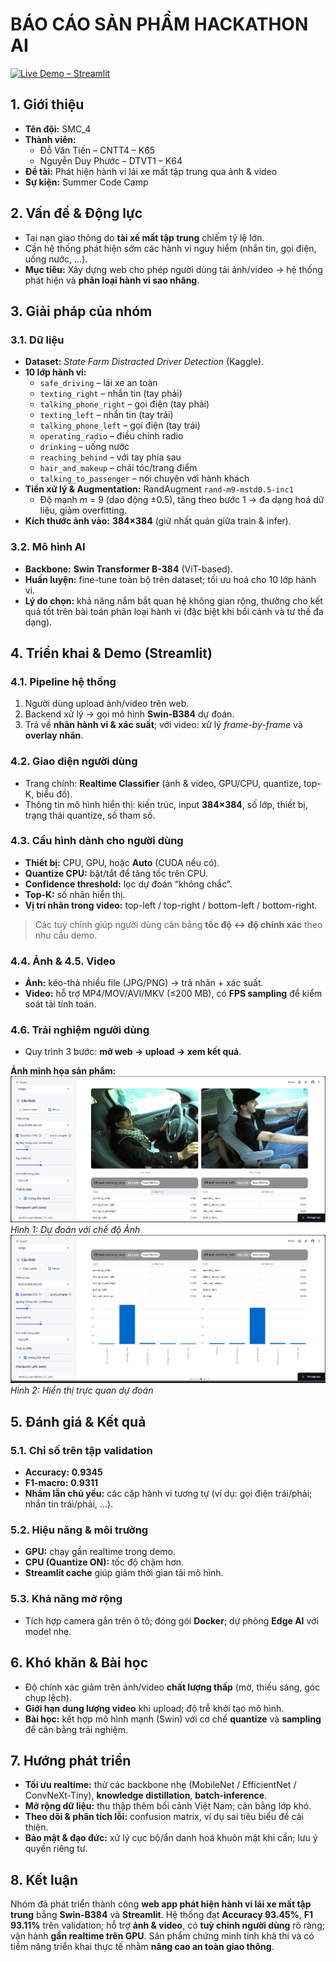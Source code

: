 # BÁO CÁO SẢN PHẨM HACKATHON AI
[![Live Demo – Streamlit](https://img.shields.io/badge/Live%20Demo-Streamlit-green?logo=streamlit)](https://distracted-driver-detection-g4agpogpaulrn22gvrx7wk.streamlit.app/)
## 1. Giới thiệu
- **Tên đội:** SMC_4  
- **Thành viên:**  
  - Đỗ Văn Tiến – CNTT4 – K65  
  - Nguyễn Duy Phước – DTVT1 – K64  
- **Đề tài:** Phát hiện hành vi lái xe mất tập trung qua ảnh & video  
- **Sự kiện:** Summer Code Camp

## 2. Vấn đề & Động lực
- Tai nạn giao thông do **tài xế mất tập trung** chiếm tỷ lệ lớn.  
- Cần hệ thống phát hiện sớm các hành vi nguy hiểm (nhắn tin, gọi điện, uống nước, …).  
- **Mục tiêu:** Xây dựng web cho phép người dùng tải ảnh/video → hệ thống phát hiện và **phân loại hành vi sao nhãng**.

## 3. Giải pháp của nhóm

### 3.1. Dữ liệu
- **Dataset:** *State Farm Distracted Driver Detection* (Kaggle).
- **10 lớp hành vi:**
  - `safe_driving` – lái xe an toàn  
  - `texting_right` – nhắn tin (tay phải)  
  - `talking_phone_right` – gọi điện (tay phải)  
  - `texting_left` – nhắn tin (tay trái)  
  - `talking_phone_left` – gọi điện (tay trái)  
  - `operating_radio` – điều chỉnh radio  
  - `drinking` – uống nước  
  - `reaching_behind` – với tay phía sau  
  - `hair_and_makeup` – chải tóc/trang điểm  
  - `talking_to_passenger` – nói chuyện với hành khách
- **Tiền xử lý & Augmentation:** RandAugment `rand-m9-mstd0.5-inc1`  
  - Độ mạnh *m* = 9 (dao động ±0.5), tăng theo bước 1 → đa dạng hoá dữ liệu, giảm overfitting.
- **Kích thước ảnh vào:** **384×384** (giữ nhất quán giữa train & infer).

### 3.2. Mô hình AI
- **Backbone:** **Swin Transformer B-384** (ViT-based).  
- **Huấn luyện:** fine-tune toàn bộ trên dataset; tối ưu hoá cho 10 lớp hành vi.  
- **Lý do chọn:** khả năng nắm bắt quan hệ không gian rộng, thường cho kết quả tốt trên bài toán phân loại hành vi (đặc biệt khi bối cảnh và tư thế đa dạng).

## 4. Triển khai & Demo (Streamlit)

### 4.1. Pipeline hệ thống
1. Người dùng upload ảnh/video trên web.  
2. Backend xử lý → gọi mô hình **Swin-B384** dự đoán.  
3. Trả về **nhãn hành vi & xác suất**; với video: xử lý *frame-by-frame* và **overlay nhãn**.

### 4.2. Giao diện người dùng
- Trang chính: **Realtime Classifier** (ảnh & video, GPU/CPU, quantize, top-K, biểu đồ).  
- Thông tin mô hình hiển thị: kiến trúc, input **384×384**, số lớp, thiết bị, trạng thái quantize, số tham số.

### 4.3. Cấu hình dành cho người dùng
- **Thiết bị:** CPU, GPU, hoặc **Auto** (CUDA nếu có).  
- **Quantize CPU:** bật/tắt để tăng tốc trên CPU.  
- **Confidence threshold:** lọc dự đoán “không chắc”.  
- **Top-K:** số nhãn hiển thị.  
- **Vị trí nhãn trong video:** top-left / top-right / bottom-left / bottom-right.  
> Các tuỳ chỉnh giúp người dùng cân bằng **tốc độ ↔ độ chính xác** theo nhu cầu demo.

### 4.4. Ảnh & 4.5. Video
- **Ảnh:** kéo-thả nhiều file (JPG/PNG) → trả nhãn + xác suất.  
- **Video:** hỗ trợ MP4/MOV/AVI/MKV (≤200 MB), có **FPS sampling** để kiểm soát tải tính toán.

### 4.6. Trải nghiệm người dùng
- Quy trình 3 bước: **mở web → upload → xem kết quả**.

**Ảnh minh họa sản phẩm:**  
![Hình 1: Dự đoán với chế độ Ảnh](assets/picture1.png)
*Hình 1: Dự đoán với chế độ Ảnh*
![Hình 2: Hiển thị trực quan dự đoán](assets/picture2.png)
*Hình 2: Hiển thị trực quan dự đoán*

## 5. Đánh giá & Kết quả

### 5.1. Chỉ số trên tập validation
- **Accuracy:** **0.9345**  
- **F1-macro:** **0.9311**  
- **Nhầm lẫn chủ yếu:** các cặp hành vi tương tự (ví dụ: gọi điện trái/phải; nhắn tin trái/phải, …).

### 5.2. Hiệu năng & môi trường
- **GPU:** chạy gần realtime trong demo.  
- **CPU (Quantize ON):** tốc độ chậm hơn.  
- **Streamlit cache** giúp giảm thời gian tải mô hình.

### 5.3. Khả năng mở rộng
- Tích hợp camera gắn trên ô tô; đóng gói **Docker**; dự phòng **Edge AI** với model nhẹ.

## 6. Khó khăn & Bài học
- Độ chính xác giảm trên ảnh/video **chất lượng thấp** (mờ, thiếu sáng, góc chụp lệch).  
- **Giới hạn dung lượng video** khi upload; độ trễ khởi tạo mô hình.  
- **Bài học:** kết hợp mô hình mạnh (Swin) với cơ chế **quantize** và **sampling** để cân bằng trải nghiệm.

## 7. Hướng phát triển
- **Tối ưu realtime:** thử các backbone nhẹ (MobileNet / EfficientNet / ConvNeXt-Tiny), **knowledge distillation**, **batch-inference**.  
- **Mở rộng dữ liệu:** thu thập thêm bối cảnh Việt Nam; cân bằng lớp khó.  
- **Theo dõi & phân tích lỗi:** confusion matrix, ví dụ sai tiêu biểu để cải thiện.  
- **Bảo mật & đạo đức:** xử lý cục bộ/ẩn danh hoá khuôn mặt khi cần; lưu ý quyền riêng tư.

## 8. Kết luận
Nhóm đã phát triển thành công **web app phát hiện hành vi lái xe mất tập trung** bằng **Swin-B384** và **Streamlit**. Hệ thống đạt **Accuracy 93.45%**, **F1 93.11%** trên validation; hỗ trợ **ảnh & video**, có **tuỳ chỉnh người dùng** rõ ràng; vận hành **gần realtime trên GPU**. Sản phẩm chứng minh tính khả thi và có tiềm năng triển khai thực tế nhằm **nâng cao an toàn giao thông**.

